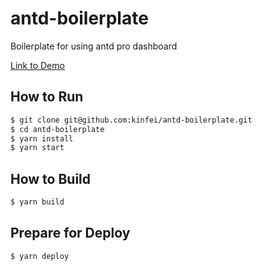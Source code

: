# antd-boilerplate

Boilerplate for using antd pro dashboard

[Link to Demo](https://fir-boilerplate-f7d84.web.app/)

## How to Run

```bash
$ git clone git@github.com:kinfei/antd-boilerplate.git
$ cd antd-boilerplate
$ yarn install
$ yarn start
```

## How to Build

```bash
$ yarn build
```

## Prepare for Deploy

```bash
$ yarn deploy
```
